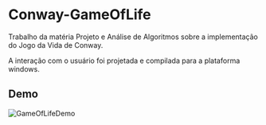 # Conway-GameOfLife
 Trabalho da matéria Projeto e Análise de Algoritmos sobre a implementação do Jogo da Vida de Conway.
 
 A interação com o usuário foi projetada e compilada para a plataforma windows.

## Demo
![GameOfLifeDemo](https://user-images.githubusercontent.com/54750022/126707393-05144a6e-cc82-4424-909e-d5a67d078f51.gif)
